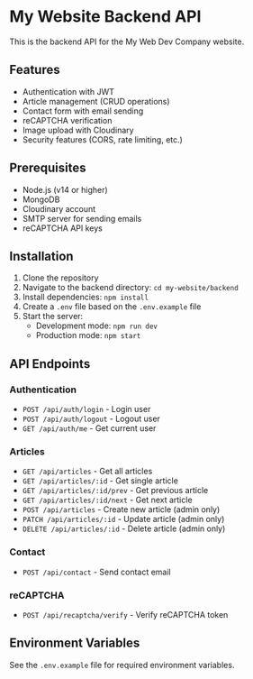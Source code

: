 # My Website Backend API

This is the backend API for the My Web Dev Company website.

## Features

- Authentication with JWT
- Article management (CRUD operations)
- Contact form with email sending
- reCAPTCHA verification
- Image upload with Cloudinary
- Security features (CORS, rate limiting, etc.)

## Prerequisites

- Node.js (v14 or higher)
- MongoDB
- Cloudinary account
- SMTP server for sending emails
- reCAPTCHA API keys

## Installation

1. Clone the repository
2. Navigate to the backend directory: `cd my-website/backend`
3. Install dependencies: `npm install`
4. Create a `.env` file based on the `.env.example` file
5. Start the server:
   - Development mode: `npm run dev`
   - Production mode: `npm start`

## API Endpoints

### Authentication

- `POST /api/auth/login` - Login user
- `POST /api/auth/logout` - Logout user
- `GET /api/auth/me` - Get current user

### Articles

- `GET /api/articles` - Get all articles
- `GET /api/articles/:id` - Get single article
- `GET /api/articles/:id/prev` - Get previous article
- `GET /api/articles/:id/next` - Get next article
- `POST /api/articles` - Create new article (admin only)
- `PATCH /api/articles/:id` - Update article (admin only)
- `DELETE /api/articles/:id` - Delete article (admin only)

### Contact

- `POST /api/contact` - Send contact email

### reCAPTCHA

- `POST /api/recaptcha/verify` - Verify reCAPTCHA token

## Environment Variables

See the `.env.example` file for required environment variables. 
